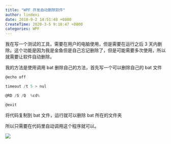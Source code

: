 ```yaml
---
title: "WPF 开发自动删除软件"
author: lindexi
date: 2018-9-2 14:51:48 +0800
CreateTime: 2020-3-5 9:18:47 +0800
categories: WPF
---
```


我在写一个测试的工具，需要在用户的电脑使用，但是需要在运行之后 3 天内删除。这个功能是因为我是金鱼但是自己忘记删除了，但是可能需要多次使用，所以就需要让软件自动删除。

<!--more-->


<!-- csdn -->

我的方法是使用调用 bat 删除自己的方法，首先写一个可以删除自己的 bat 文件

```csharp
@echo off

timeout /t 5 > nul

@RD /S /Q  %cd%

@exit
```

将代码复制到 bat 文件，运行就可以删除 bat 所在的文件夹

所以只需要在代码里自动调用这个程序就可以。

![](https://i.loli.net/2018/09/02/5b8b8881f1a33.jpg)


